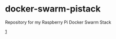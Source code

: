 # docker-swarm-pistack
Repository for my Raspberry Pi Docker Swarm Stack

[1](#pre-req_setups/02-setup-nfs-server.md)
